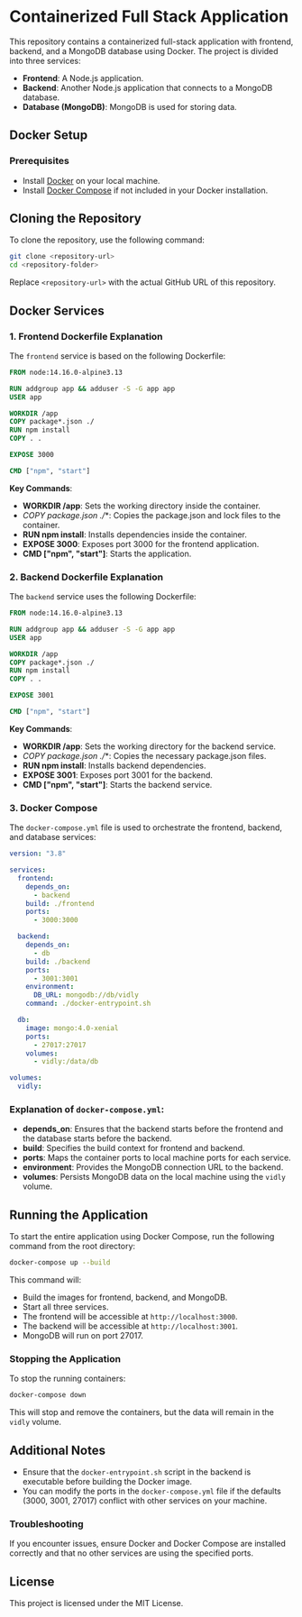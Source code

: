 # Containerized Full Stack Application

This repository contains a containerized full-stack application with frontend, backend, and a MongoDB database using Docker. The project is divided into three services:

- **Frontend**: A Node.js application.
- **Backend**: Another Node.js application that connects to a MongoDB database.
- **Database (MongoDB)**: MongoDB is used for storing data.

## Docker Setup

### Prerequisites

- Install [Docker](https://docs.docker.com/get-docker/) on your local machine.
- Install [Docker Compose](https://docs.docker.com/compose/install/) if not included in your Docker installation.

## Cloning the Repository

To clone the repository, use the following command:

```bash
git clone <repository-url>
cd <repository-folder>
```

Replace `<repository-url>` with the actual GitHub URL of this repository.

## Docker Services

### 1. Frontend Dockerfile Explanation

The `frontend` service is based on the following Dockerfile:

```Dockerfile
FROM node:14.16.0-alpine3.13

RUN addgroup app && adduser -S -G app app
USER app

WORKDIR /app
COPY package*.json ./
RUN npm install
COPY . .

EXPOSE 3000

CMD ["npm", "start"]
```

**Key Commands**:
- **WORKDIR /app**: Sets the working directory inside the container.
- **COPY package*.json ./**: Copies the package.json and lock files to the container.
- **RUN npm install**: Installs dependencies inside the container.
- **EXPOSE 3000**: Exposes port 3000 for the frontend application.
- **CMD ["npm", "start"]**: Starts the application.

### 2. Backend Dockerfile Explanation

The `backend` service uses the following Dockerfile:

```Dockerfile
FROM node:14.16.0-alpine3.13

RUN addgroup app && adduser -S -G app app
USER app

WORKDIR /app
COPY package*.json ./
RUN npm install
COPY . .

EXPOSE 3001

CMD ["npm", "start"]
```

**Key Commands**:
- **WORKDIR /app**: Sets the working directory for the backend service.
- **COPY package*.json ./**: Copies the necessary package.json files.
- **RUN npm install**: Installs backend dependencies.
- **EXPOSE 3001**: Exposes port 3001 for the backend.
- **CMD ["npm", "start"]**: Starts the backend service.

### 3. Docker Compose

The `docker-compose.yml` file is used to orchestrate the frontend, backend, and database services:

```yaml
version: "3.8"

services:
  frontend:
    depends_on: 
      - backend
    build: ./frontend
    ports:
      - 3000:3000

  backend: 
    depends_on: 
      - db
    build: ./backend
    ports: 
      - 3001:3001
    environment: 
      DB_URL: mongodb://db/vidly
    command: ./docker-entrypoint.sh

  db:
    image: mongo:4.0-xenial
    ports:
      - 27017:27017
    volumes:
      - vidly:/data/db

volumes:
  vidly:
```

### Explanation of `docker-compose.yml`:

- **depends_on**: Ensures that the backend starts before the frontend and the database starts before the backend.
- **build**: Specifies the build context for frontend and backend.
- **ports**: Maps the container ports to local machine ports for each service.
- **environment**: Provides the MongoDB connection URL to the backend.
- **volumes**: Persists MongoDB data on the local machine using the `vidly` volume.

## Running the Application

To start the entire application using Docker Compose, run the following command from the root directory:

```bash
docker-compose up --build
```

This command will:
- Build the images for frontend, backend, and MongoDB.
- Start all three services.
- The frontend will be accessible at `http://localhost:3000`.
- The backend will be accessible at `http://localhost:3001`.
- MongoDB will run on port 27017.

### Stopping the Application

To stop the running containers:

```bash
docker-compose down
```

This will stop and remove the containers, but the data will remain in the `vidly` volume.

## Additional Notes

- Ensure that the `docker-entrypoint.sh` script in the backend is executable before building the Docker image.
- You can modify the ports in the `docker-compose.yml` file if the defaults (3000, 3001, 27017) conflict with other services on your machine.

### Troubleshooting

If you encounter issues, ensure Docker and Docker Compose are installed correctly and that no other services are using the specified ports.

## License

This project is licensed under the MIT License.
